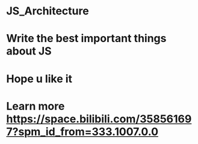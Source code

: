 # JS_Architecture


# Write the best important things about JS 


# Hope u like it 

# Learn more  https://space.bilibili.com/358561697?spm_id_from=333.1007.0.0